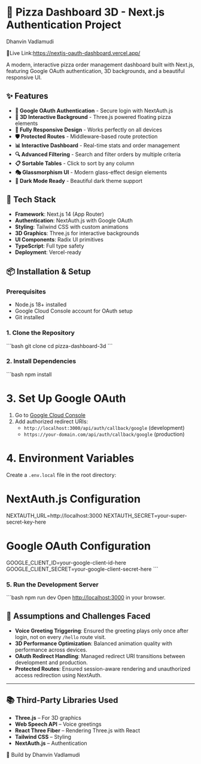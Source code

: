 # 🍕 Pizza Dashboard 3D - Next.js Authentication Project

Dhanvin Vadlamudi 

👾Live Link:https://nextjs-oauth-dashboard.vercel.app/

A modern, interactive pizza order management dashboard built with Next.js, featuring Google OAuth authentication, 3D backgrounds, and a beautiful responsive UI.

## ✨ Features

- **🔐 Google OAuth Authentication** - Secure login with NextAuth.js
- **🎨 3D Interactive Background** - Three.js powered floating pizza elements
- **📱 Fully Responsive Design** - Works perfectly on all devices
- **🛡️ Protected Routes** - Middleware-based route protection
- **📊 Interactive Dashboard** - Real-time stats and order management
- **🔍 Advanced Filtering** - Search and filter orders by multiple criteria
- **📋 Sortable Tables** - Click to sort by any column
- **🎭 Glassmorphism UI** - Modern glass-effect design elements
- **🌙 Dark Mode Ready** - Beautiful dark theme support

## 🚀 Tech Stack

- **Framework**: Next.js 14 (App Router)
- **Authentication**: NextAuth.js with Google OAuth
- **Styling**: Tailwind CSS with custom animations
- **3D Graphics**: Three.js for interactive backgrounds
- **UI Components**: Radix UI primitives
- **TypeScript**: Full type safety
- **Deployment**: Vercel-ready


## 📦 Installation & Setup

### Prerequisites
- Node.js 18+ installed
- Google Cloud Console account for OAuth setup
- Git installed

### 1. Clone the Repository
\`\`\`bash
git clone <your-repo-url>
cd pizza-dashboard-3d
\`\`\`

### 2. Install Dependencies
\`\`\`bash
npm install


# 3. Set Up Google OAuth
1. Go to [Google Cloud Console](https://console.cloud.google.com/)
2. Add authorized redirect URIs:
   - `http://localhost:3000/api/auth/callback/google` (development)
   - `https://your-domain.com/api/auth/callback/google` (production)

# 4. Environment Variables

Create a `.env.local` file in the root directory:
# NextAuth.js Configuration
NEXTAUTH_URL=http://localhost:3000
NEXTAUTH_SECRET=your-super-secret-key-here

# Google OAuth Configuration  
GOOGLE_CLIENT_ID=your-google-client-id-here
GOOGLE_CLIENT_SECRET=your-google-client-secret-here
\`\`\`


### 5. Run the Development Server

\`\`\`bash
npm run dev
Open [http://localhost:3000](http://localhost:3000) in your browser.




## 🧠 Assumptions and Challenges Faced

- **Voice Greeting Triggering**: Ensured the greeting plays only once after login, not on every `/hello` route visit.  
- **3D Performance Optimization**: Balanced animation quality with performance across devices.  
- **OAuth Redirect Handling**: Managed redirect URI transitions between development and production.  
- **Protected Routes**: Ensured session-aware rendering and unauthorized access redirection using NextAuth.

---

## 📚 Third-Party Libraries Used

- **Three.js** – For 3D graphics  
- **Web Speech API** – Voice greetings
- **React Three Fiber** – Rendering Three.js with React  
- **Tailwind CSS** – Styling  
- **NextAuth.js** – Authentication


🌟 Build by Dhanvin Vadlamudi




